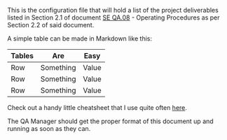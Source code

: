This is the configuration file that will hold a list of the project deliverables listed in Section 2.1 of document [SE QA.08](../docs/qa-docs/seqa8-OperatingProcedures.pdf) - Operating Procedures as per Section 2.2 of said document.

A simple table can be made in Markdown like this:

| Tables        | Are           | Easy  |
| ------------- |-------------- | ------|
| Row           | Something     | Value |
| Row           | Something     | Value |
| Row           | Something     | Value |

Check out a handy little cheatsheet that I use quite often [here](https://github.com/adam-p/markdown-here/wiki/Markdown-Cheatsheet).

The QA Manager should get the proper format of this document up and running as soon as they can.
